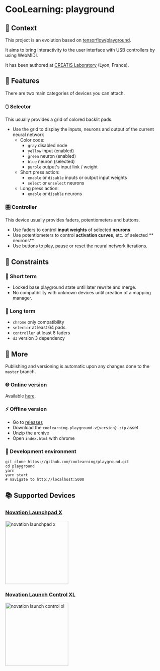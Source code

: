# CooLearning: playground

## 📖 Context

This project is an evolution based
on [tensorflow/playground](https://github.com/tensorflow/playground).

It aims to bring interactivity to the user interface with USB controllers by
using WebMIDI.

It has been authored
at [CREATIS Laboratory](https://www.creatis.insa-lyon.fr/site7/fr) (Lyon,
France).

## 🚀 Features

There are two main categories of devices you can attach.

### 🖱️ Selector

This usually provides a grid of colored backlit pads.

- Use the grid to display the inputs, neurons and output of the current neural
  network
  - Color code:
    - `gray` disabled node
    - `yellow` input (enabled)
    - `green` neuron (enabled)
    - `blue` neuron (selected)
    - `purple` output's input link / weight
  - Short press action:
    - `enable` or `disable` inputs or output input weights
    - `select` or `unselect` neurons
  - Long press action:
    - `enable` or `disable` neurons

### 🎛️ Controller

This device usually provides faders, potentiometers and buttons.

- Use faders to control **input weights** of selected **neurons**
- Use potentiometers to control **activation curves**, etc. of selected **
  neurons**
- Use buttons to play, pause or reset the neural network iterations.

## 🧮 Constraints

### 🧵 Short term

- Locked base playground state until later rewrite and merge.
- No compatibility with unknown devices until creation of a mapping manager.

### 🧶 Long term

- `chrome` only compatibility
- `selector` at least 64 pads
- `controller` at least 8 faders
- `d3` version 3 dependency

## 💫 More

Publishing and versioning is automatic upon any changes done to the `master`
branch.

### 🌐 Online version

Available [here](https://coolearning.github.io/playground).

### ⚡ Offline version

- Go to [releases](https://github.com/CooLearning/playground/releases)
- Download the `coolearning-playground-v{version}.zip` asset
- Unzip the archive
- Open `index.html` with chrome

### 🔨 Development environment

```shell
git clone https://github.com/coolearning/playground.git
cd playground
yarn
yarn start
# navigate to http://localhost:5000
```

## 📚 Supported Devices

### [Novation Launchpad X](https://novationmusic.com/en/launch/launchpad-x)

<img alt="novation launchpad x" width="200px" src="https://novationmusic.com/sites/novation/files/lpx-overhead-391-390.png">

### [Novation Launch Control XL](https://novationmusic.com/en/launch/launch-control-xl)

<img alt="novation launch control xl" width="200px" src="https://novationmusic.com/sites/novation/files/LCXL-overhead-1067-1062.png">
